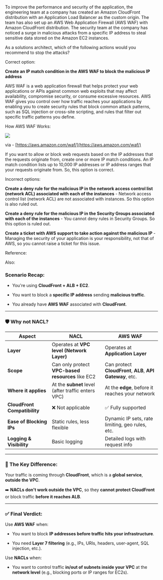 To improve the performance and security of the application, the engineering team at a company has created an Amazon CloudFront distribution with an Application Load Balancer as the custom origin. The team has also set up an AWS Web Application Firewall (AWS WAF) with Amazon CloudFront distribution. The security team at the company has noticed a surge in malicious attacks from a specific IP address to steal sensitive data stored on the Amazon EC2 instances.

As a solutions architect, which of the following actions would you recommend to stop the attacks?


Correct option:

**Create an IP match condition in the AWS WAF to block the malicious IP address**

AWS WAF is a web application firewall that helps protect your web applications or APIs against common web exploits that may affect availability, compromise security, or consume excessive resources. AWS WAF gives you control over how traffic reaches your applications by enabling you to create security rules that block common attack patterns, such as SQL injection or cross-site scripting, and rules that filter out specific traffic patterns you define.

How AWS WAF Works:

![](https://d1.awsstatic.com/products/WAF/product-page-diagram_AWS-WAF_How-it-Works@2x.452efa12b06cb5c87f07550286a771e20ca430b9.png)

via - [https://aws.amazon.com/waf/](https://aws.amazon.com/waf/)

If you want to allow or block web requests based on the IP addresses that the requests originate from, create one or more IP match conditions. An IP match condition lists up to 10,000 IP addresses or IP address ranges that your requests originate from. So, this option is correct.

Incorrect options:

**Create a deny rule for the malicious IP in the network access control list (network ACL) associated with each of the instances** - Network access control list (network ACL) are not associated with instances. So this option is also ruled out.

**Create a deny rule for the malicious IP in the Security Groups associated with each of the instances** - You cannot deny rules in Security Groups. So this option is ruled out.

**Create a ticket with AWS support to take action against the malicious IP** - Managing the security of your application is your responsibility, not that of AWS, so you cannot raise a ticket for this issue.

Reference:





Also:
### Scenario Recap:

- You're using **CloudFront + ALB + EC2**.
    
- You want to block a **specific IP address** sending **malicious traffic**.
    
- You already have **AWS WAF** associated with **CloudFront**.
    

---

### 🛡️ Why **not NACL**?
|**Aspect**|**NACL**|**AWS WAF**|
|---|---|---|
|**Layer**|Operates at **VPC level (Network Layer)**|Operates at **Application Layer**|
|**Scope**|Can only protect **VPC-based resources** like EC2|Can protect **CloudFront**, **ALB**, **API Gateway**, etc.|
|**Where it applies**|At the **subnet** level (after traffic enters VPC)|At the **edge**, before it reaches your network|
|**CloudFront Compatibility**|❌ Not applicable|✅ Fully supported|
|**Ease of Blocking IPs**|Static rules, less flexible|Dynamic IP sets, rate limiting, geo rules, etc.|
|**Logging & Visibility**|Basic logging|Detailed logs with request info|

---

### 🎯 The Key Difference:

Your traffic is coming through **CloudFront**, which is a **global service**, **outside the VPC**.

➡️ **NACLs don't work outside the VPC**, so they **cannot protect CloudFront** or block traffic **before it reaches ALB**.

---

### ✅ Final Verdict:

Use **AWS WAF** when:

- You want to block **IP addresses before traffic hits your infrastructure**.
    
- You need **Layer 7 filtering** (e.g., IPs, URIs, headers, user-agent, SQL injection, etc.).
    

Use **NACLs** when:

- You want to control traffic **in/out of subnets inside your VPC** at the **network level** (e.g., blocking ports or IP ranges for EC2s).

